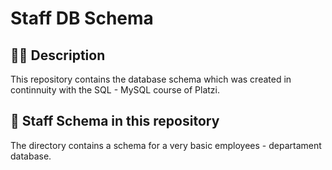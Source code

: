 # Staff DB Schema

## ✍🏻 Description
This repository contains the database schema which was created in continnuity with the SQL - MySQL course of Platzi. 

## 🚀 Staff Schema in this repository
The directory contains a schema for a very basic employees - departament database.
